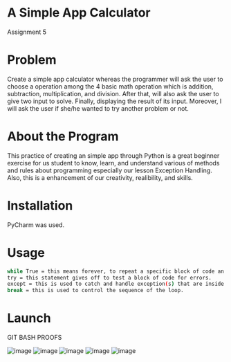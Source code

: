 # A Simple App Calculator
Assignment 5
# Problem
Create a simple app calculator whereas the programmer will ask the user to choose a operation among the 4 basic math operation which is addition, subtraction, multiplication, and division. After that, will also ask the user to give two input to solve. Finally, displaying the result of its input. Moreover, I will ask the user if she/he wanted to try another problem or not.
# About the Program
This practice of creating an simple app through Python is a great beginner exercise for us student to know, learn, and understand various of methods and rules about programming especially our lesson Exception Handling. Also, this is a enhancement of our creativity, realibility, and skills.
# Installation
PyCharm was used.
# Usage
``` bash
while True = this means forever, to repeat a specific block of code an unknown number of times.
try = this statement gives off to test a block of code for errors.
except = this is used to catch and handle exception(s) that are inside the try clause.
break = this is used to control the sequence of the loop.
```
# Launch
GIT BASH PROOFS

![image](https://github.com/alyj24/simple_app_calculator/assets/129832127/b1dc0c39-1273-4417-b256-48795055fbf5)
![image](https://github.com/alyj24/simple_app_calculator/assets/129832127/5d7ac6be-e520-43b6-b21c-8f277f6a38d9)
![image](https://github.com/alyj24/simple_app_calculator/assets/129832127/e928a429-0d66-4582-ad96-38bfcd22a00b)
![image](https://github.com/alyj24/simple_app_calculator/assets/129832127/a79cfd44-9335-4300-b3f4-e724705e1e57)
![image](https://github.com/alyj24/simple_app_calculator/assets/129832127/a8e675bb-f9ab-49b5-878d-8e6346065c27)
